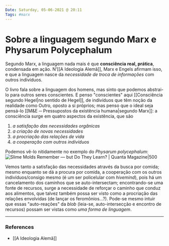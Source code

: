```yaml
---
Date: Saturday, 05-06-2021 @ 20:11
Tags: #marx
---
```

# Sobre a linguagem segundo Marx e Physarum Polycephalum
Segundo Marx, a linguagem nada mais é que **consciência real, prática**, condensada em ação. N'[[A Ideologia Alemã]], Marx e Engels afirmam isso, e que a linguagem nasce da *necessidade de troca de informações* com outros indivíduos.

O livro fala sobre a linguagem dos homens, mas sinto que podemos abstrai-lo para outros seres conscientes. E penso "conscientes" aqui [[Consciência segundo Hegel|no sentido de Hegel]], de indivíduos que têm noção da realidade como Outro, oposto a si próprios; mas penso que o ideal seja pensá-lo [[M&E ─ Pressupostos da existência humana|segundo Marx]]: a consciência surge em quatro aspectos da existência, que são 
1. *a satisfação das necessidades orgânicas*
2. *a criação de novas necessidades*
3. *a procriação das relações de vida*
4. *a cooperação com outros indivíduos*

Podemos vê-lo nitidamente no exemplo do *Physarum polycephalum*:
![Slime Molds Remember — but Do They Learn? | Quanta Magazine|500](https://d2r55xnwy6nx47.cloudfront.net/uploads/2018/07/Physarum_CNRS_2880x1500.jpg)

Vemos tanto a satisfação das necessidades através da busca por comida; mesmo enquanto se dá a procura por comida, a cooperação com os outros indivíduos/consigo mesmo (é um ser policelular com *hivemind*), pois há um cancelamento dos caminhos que se auto-intersectam; encontrando-se uma fonte de recursos, surge a necessidade de reforçar o caminho que conduz aos alimentos, que talvez também possa ser visto como a procriação das relações envolvidas (de lançar os feromônios...?). Pode-se mesmo intuir que essas "auto-reações" da *blob* (leia-se, auto-intersecção e encontro de recursos) possam ser vistas como *uma forma de linguagem*.

---
### References
- [[A Ideologia Alemã]]
